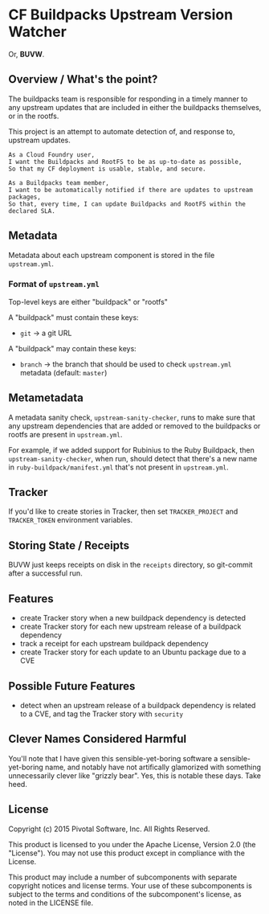 
# CF Buildpacks Upstream Version Watcher

Or, __BUVW__.


## Overview / What's the point?

The buildpacks team is responsible for responding in a timely manner
to any upstream updates that are included in either the buildpacks
themselves, or in the rootfs.

This project is an attempt to automate detection of, and response to,
upstream updates.

    As a Cloud Foundry user,
    I want the Buildpacks and RootFS to be as up-to-date as possible,
    So that my CF deployment is usable, stable, and secure.

    As a Buildpacks team member,
    I want to be automatically notified if there are updates to upstream packages,
    So that, every time, I can update Buildpacks and RootFS within the declared SLA.


## Metadata

Metadata about each upstream component is stored in the file `upstream.yml`.

### Format of `upstream.yml`

Top-level keys are either "buildpack" or "rootfs"

A "buildpack" must contain these keys:

- `git` → a git URL

A "buildpack" may contain these keys:

- `branch` → the branch that should be used to check `upstream.yml` metadata (default: `master`)



## Metametadata

A metadata sanity check, `upstream-sanity-checker`, runs to make sure
that any upstream dependencies that are added or removed to the
buildpacks or rootfs are present in `upstream.yml`.

For example, if we added support for Rubinius to the Ruby Buildpack,
then `upstream-sanity-checker`, when run, should detect that there's a
new name in `ruby-buildpack/manifest.yml` that's not present in `upstream.yml`.


## Tracker

If you'd like to create stories in Tracker, then set `TRACKER_PROJECT`
and `TRACKER_TOKEN` environment variables.


## Storing State / Receipts

BUVW just keeps receipts on disk in the `receipts` directory, so
git-commit after a successful run.


## Features

* create Tracker story when a new buildpack dependency is detected
* create Tracker story for each new upstream release of a buildpack dependency
* track a receipt for each upstream buildpack dependency
* create Tracker story for each update to an Ubuntu package due to a CVE


## Possible Future Features

* detect when an upstream release of a buildpack dependency is related to a CVE, and tag the Tracker story with `security`


## Clever Names Considered Harmful

You'll note that I have given this sensible-yet-boring software a
sensible-yet-boring name, and notably have not artifically glamorized
with something unnecessarily clever like "grizzly bear". Yes, this is
notable these days. Take heed.

## License

Copyright (c) 2015 Pivotal Software, Inc. All Rights Reserved.

This product is licensed to you under the Apache License, Version 2.0 (the "License").
You may not use this product except in compliance with the License.

This product may include a number of subcomponents with separate copyright notices
and license terms. Your use of these subcomponents is subject to the terms and
conditions of the subcomponent's license, as noted in the LICENSE file.
